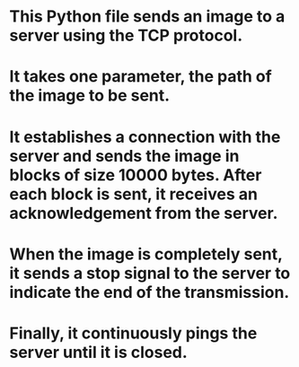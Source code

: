 

# This Python file sends an image to a server using the TCP protocol.
#
# It takes one parameter, the path of the image to be sent.
#
# It establishes a connection with the server and sends the image in blocks of size 10000 bytes. After each block is sent, it receives an acknowledgement from the server.
#
# When the image is completely sent, it sends a stop signal to the server to indicate the end of the transmission. 
#
# Finally, it continuously pings the server until it is closed.